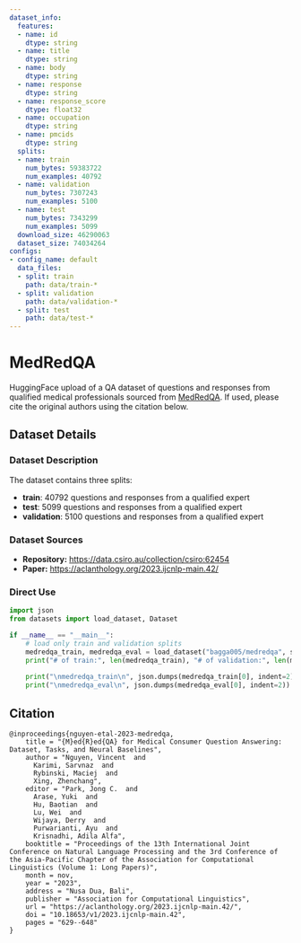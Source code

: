 ```yaml
---
dataset_info:
  features:
  - name: id
    dtype: string
  - name: title
    dtype: string
  - name: body
    dtype: string
  - name: response
    dtype: string
  - name: response_score
    dtype: float32
  - name: occupation
    dtype: string
  - name: pmcids
    dtype: string
  splits:
  - name: train
    num_bytes: 59383722
    num_examples: 40792
  - name: validation
    num_bytes: 7307243
    num_examples: 5100
  - name: test
    num_bytes: 7343299
    num_examples: 5099
  download_size: 46290063
  dataset_size: 74034264
configs:
- config_name: default
  data_files:
  - split: train
    path: data/train-*
  - split: validation
    path: data/validation-*
  - split: test
    path: data/test-*
---
```


# MedRedQA

HuggingFace upload of a QA dataset of questions and responses from qualified medical professionals sourced from [MedRedQA](https://data.csiro.au/collection/csiro:62454). If used, please cite the original authors using the citation below.

## Dataset Details

### Dataset Description

The dataset contains three splits:
  - **train**: 40792 questions and responses from a qualified expert
  - **test**: 5099 questions and responses from a qualified expert
  - **validation**: 5100 questions and responses from a qualified expert

### Dataset Sources

- **Repository:** https://data.csiro.au/collection/csiro:62454
- **Paper:** https://aclanthology.org/2023.ijcnlp-main.42/

### Direct Use

```python
import json
from datasets import load_dataset, Dataset

if __name__ == "__main__":
    # load only train and validation splits
    medredqa_train, medredqa_eval = load_dataset("bagga005/medredqa", split=["train", "validation"])
    print("# of train:", len(medredqa_train), "# of validation:", len(medredqa_eval))
    
    print("\nmedredqa_train\n", json.dumps(medredqa_train[0], indent=2))
    print("\nmedredqa_eval\n", json.dumps(medredqa_eval[0], indent=2))
```



## Citation 

```
@inproceedings{nguyen-etal-2023-medredqa,
    title = "{M}ed{R}ed{QA} for Medical Consumer Question Answering: Dataset, Tasks, and Neural Baselines",
    author = "Nguyen, Vincent  and
      Karimi, Sarvnaz  and
      Rybinski, Maciej  and
      Xing, Zhenchang",
    editor = "Park, Jong C.  and
      Arase, Yuki  and
      Hu, Baotian  and
      Lu, Wei  and
      Wijaya, Derry  and
      Purwarianti, Ayu  and
      Krisnadhi, Adila Alfa",
    booktitle = "Proceedings of the 13th International Joint Conference on Natural Language Processing and the 3rd Conference of the Asia-Pacific Chapter of the Association for Computational Linguistics (Volume 1: Long Papers)",
    month = nov,
    year = "2023",
    address = "Nusa Dua, Bali",
    publisher = "Association for Computational Linguistics",
    url = "https://aclanthology.org/2023.ijcnlp-main.42/",
    doi = "10.18653/v1/2023.ijcnlp-main.42",
    pages = "629--648"
}
```